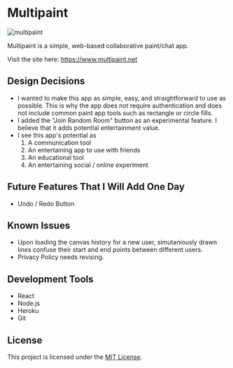 # Multipaint

![multipaint](https://github.com/ZacharyBunch01/Multipaint/assets/126414937/c761330a-9bec-493c-9630-0f2ac523a436)

Multipaint is a simple, web-based collaborative paint/chat app.

Visit the site here: https://www.multipaint.net

## Design Decisions
* I wanted to make this app as simple, easy, and straightforward to use as possible. This is why the app does not require authentication and does not include common paint app tools such as rectangle or circle fills.
* I added the "Join Random Room" button as an experimental feature. I believe that it adds potential entertainment value.
* I see this app's potential as
    1. A communication tool
    2. An entertaining app to use with friends
    3. An educational tool
    4. An entertaining social / online experiment

## Future Features That I Will Add One Day
* Undo / Redo Button

## Known Issues
* Upon loading the canvas history for a new user, simutaniously drawn lines confuse their start and end points between different users.
* Privacy Policy needs revising.

## Development Tools
* React
* Node.js
* Heroku
* Git

 ## License

This project is licensed under the [MIT License](LICENSE).

